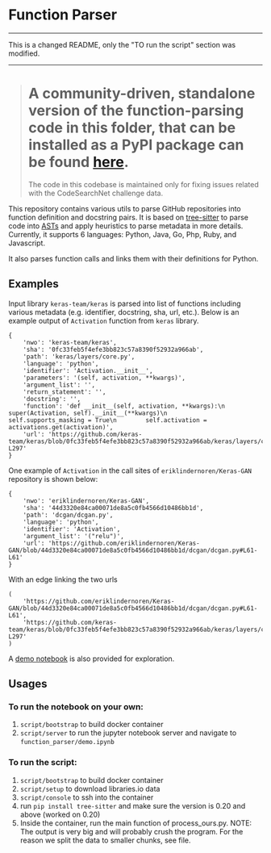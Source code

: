 # Function Parser

****************
This is a changed README, only the "TO run the script" section was modified.
****************

> # A community-driven, standalone version of the function-parsing code in this folder, that can be installed as a PyPI package can be found [here](https://github.com/ncoop57/function_parser).
> The code in this codebase is maintained only for fixing issues related with the CodeSearchNet challenge data.

This repository contains various utils to parse GitHub repositories into function definition and docstring pairs. It is based on [tree-sitter](https://github.com/tree-sitter/) to parse code into [ASTs](https://en.wikipedia.org/wiki/Abstract_syntax_tree) and apply heuristics to parse metadata in more details. Currently, it supports 6 languages: Python, Java, Go, Php, Ruby, and Javascript.

It also parses function calls and links them with their definitions for Python.

## Examples

Input library `keras-team/keras` is parsed into list of functions including various metadata (e.g. identifier, docstring, sha, url, etc.). Below is an example output of `Activation` function from `keras` library.
```
{
    'nwo': 'keras-team/keras',
    'sha': '0fc33feb5f4efe3bb823c57a8390f52932a966ab',
    'path': 'keras/layers/core.py',
    'language': 'python',
    'identifier': 'Activation.__init__',
    'parameters': '(self, activation, **kwargs)',
    'argument_list': '',
    'return_statement': '',
    'docstring': '',
    'function': 'def __init__(self, activation, **kwargs):\n        super(Activation, self).__init__(**kwargs)\n        self.supports_masking = True\n        self.activation = activations.get(activation)',
    'url': 'https://github.com/keras-team/keras/blob/0fc33feb5f4efe3bb823c57a8390f52932a966ab/keras/layers/core.py#L294-L297'
}
```

One example of `Activation` in the call sites of `eriklindernoren/Keras-GAN` repository is shown below:
```
{
    'nwo': 'eriklindernoren/Keras-GAN',
    'sha': '44d3320e84ca00071de8a5c0fb4566d10486bb1d',
    'path': 'dcgan/dcgan.py',
    'language': 'python',
    'identifier': 'Activation',
    'argument_list': '("relu")',
    'url': 'https://github.com/eriklindernoren/Keras-GAN/blob/44d3320e84ca00071de8a5c0fb4566d10486bb1d/dcgan/dcgan.py#L61-L61'
}
```

With an edge linking the two urls
```
(
    'https://github.com/eriklindernoren/Keras-GAN/blob/44d3320e84ca00071de8a5c0fb4566d10486bb1d/dcgan/dcgan.py#L61-L61',
    'https://github.com/keras-team/keras/blob/0fc33feb5f4efe3bb823c57a8390f52932a966ab/keras/layers/core.py#L294-L297'
)
```

A [demo notebook](function_parser/demo.ipynb) is also provided for exploration.

## Usages
### To run the notebook on your own:
1. `script/bootstrap` to build docker container
2. `script/server` to run the jupyter notebook server and navigate to `function_parser/demo.ipynb`

### To run the script:
1. `script/bootstrap` to build docker container
2. `script/setup` to download libraries.io data
3. `script/console` to ssh into the container
4. run `pip install tree-sitter` and make sure the version is 0.20 and above (worked on 0.20)
5. Inside the container, run the main function of process_ours.py. NOTE: The output is very big and will probably crush the program. For the reason we split the data to smaller chunks, see file.
